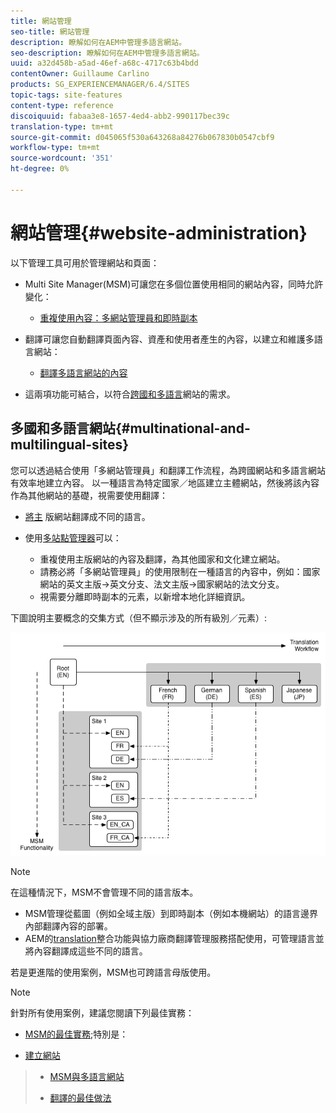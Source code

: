 ```yaml
---
title: 網站管理
seo-title: 網站管理
description: 瞭解如何在AEM中管理多語言網站。
seo-description: 瞭解如何在AEM中管理多語言網站。
uuid: a32d458b-a5ad-46ef-a68c-4717c63b4bdd
contentOwner: Guillaume Carlino
products: SG_EXPERIENCEMANAGER/6.4/SITES
topic-tags: site-features
content-type: reference
discoiquuid: fabaa3e8-1657-4ed4-abb2-990117bec39c
translation-type: tm+mt
source-git-commit: d045065f530a643268a84276b067830b0547cbf9
workflow-type: tm+mt
source-wordcount: '351'
ht-degree: 0%

---
```



# 網站管理{#website-administration}

以下管理工具可用於管理網站和頁面：

* Multi Site Manager(MSM)可讓您在多個位置使用相同的網站內容，同時允許變化：

   * [重複使用內容：多網站管理員和即時副本](/help/sites-administering/msm.md)

* 翻譯可讓您自動翻譯頁面內容、資產和使用者產生的內容，以建立和維護多語言網站：

   * [翻譯多語言網站的內容](/help/sites-administering/translation.md)

* 這兩項功能可結合，以符合[跨國和多語言](#multinational-and-multilingual-sites)網站的需求。

## 多國和多語言網站{#multinational-and-multilingual-sites}

您可以透過結合使用「多網站管理員」和翻譯工作流程，為跨國網站和多語言網站有效率地建立內容。 以一種語言為特定國家／地區建立主體網站，然後將該內容作為其他網站的基礎，視需要使用翻譯：

* [將主](/help/sites-administering/translation.md) 版網站翻譯成不同的語言。

* 使用[多站點管理器](/help/sites-administering/msm.md)可以：

   * 重複使用主版網站的內容及翻譯，為其他國家和文化建立網站。
   * 請務必將「多網站管理員」的使用限制在一種語言的內容中，例如：國家網站的英文主版->英文分支、法文主版->國家網站的法文分支。
   * 視需要分離即時副本的元素，以新增本地化詳細資訊。

下圖說明主要概念的交集方式（但不顯示涉及的所有級別／元素）:

![chlimage_1-71](assets/chlimage_1-71.png)

>[!NOTE]
>
>在這種情況下，MSM不會管理不同的語言版本。
>
>* [](/help/sites-administering/msm.md) MSM管理從藍圖（例如全域主版）到即時副本（例如本機網站）的語言邊界內部翻譯內容的部署。
>* AEM的[translation](/help/sites-administering/translation.md)整合功能與協力廠商翻譯管理服務搭配使用，可管理語言並將內容翻譯成這些不同的語言。

>
>
若是更進階的使用案例，MSM也可跨語言母版使用。

>[!NOTE]
>
>針對所有使用案例，建議您閱讀下列最佳實務：
>
>* [MSM的最佳實務](/help/sites-administering/msm-best-practices.md);特別是：
   >
   >   
   * [建立網站](/help/sites-administering/msm-best-practices.md#create-site)
   >   * [MSM與多語言網站](/help/sites-administering/msm-best-practices.md#msm-and-multilingual-websites)
>
>* [翻譯的最佳做法](/help/sites-administering/tc-bp.md)

